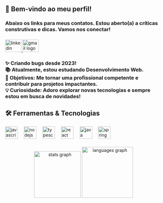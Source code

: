<h2 align="left">🤗 Bem-vindo ao meu perfil!</h2>

###

<h3 align="left">Abaixo os links para meus contatos. Estou aberto(a) a críticas construtivas e dicas. Vamos nos conectar!</h3>

###

<div align="left">
  <a href="https://www.linkedin.com/in/geovanealvesrocha/" target="_blank">
    <img src="https://raw.githubusercontent.com/maurodesouza/profile-readme-generator/master/src/assets/icons/social/linkedin/default.svg" width="52" height="40" alt="linkedin logo"  />
  </a>
   <a href="mailto:geovanearocha132@gmail.com" target="_blank">
    <img src="https://raw.githubusercontent.com/maurodesouza/profile-readme-generator/master/src/assets/icons/social/gmail/default.svg" width="52" height="40" alt="gmail logo"  />
  </a>
</div>

###

<h3 align="left">✨ Criando bugs desde 2023!<br>📚 Atualmente, estou estudando Desenvolvimento Web.<br>🎯 Objetivos: Me tornar uma profissional competente e contribuir para projetos impactantes.<br>💡 Curiosidade: Adoro explorar novas tecnologias e sempre estou em busca de novidades!</h3>

###

<p align="left"></p>

###

<h2 align="left">🛠️ Ferramentas & Tecnologias</h2>

###

<div align="left">
  <img src="https://cdn.simpleicons.org/javascript/F7DF1E" height="40" alt="javascript logo"  />
  <img width="12" />
  <img src="https://cdn.simpleicons.org/nodedotjs/339933" height="40" alt="nodejs logo"  />
  <img width="12" />
  <img src="https://cdn.jsdelivr.net/gh/devicons/devicon/icons/typescript/typescript-original.svg" height="40" alt="typescript logo"  />
  <img width="12" />
  <img src="https://cdn.jsdelivr.net/gh/devicons/devicon/icons/react/react-original.svg" height="40" alt="react logo"  />
  <img width="12" />
  <img src="https://cdn.jsdelivr.net/gh/devicons/devicon/icons/java/java-original.svg" height="40" alt="java logo"  />
  <img width="12" />
  <img src="https://cdn.simpleicons.org/spring/6DB33F" height="40" alt="spring logo"  />
</div>

###

<div align="center">
  <img src="https://github-readme-stats.vercel.app/api?username=GeovaneAlvesRocha&hide_title=false&hide_rank=false&show_icons=true&include_all_commits=true&count_private=true&disable_animations=false&theme=dracula&locale=en&hide_border=false&order=1" height="150" alt="stats graph"  />
  <img src="https://github-readme-stats.vercel.app/api/top-langs?username=GeovaneAlvesRocha&locale=pt-br&hide_title=false&layout=compact&card_width=320&langs_count=6&theme=graywhite&hide_border=false&order=2" height="164" alt="languages graph"  />
</div>

###
